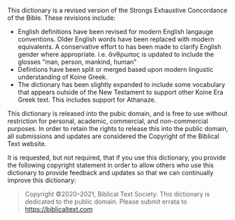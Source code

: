 This dictionary is a revised version of the Strongs Exhaustive Concordance of the Bible. These revisions include:

 - English definitions have been revised for modern English langauge conventions. Older English words have been replaced with modern equivalents. A conservative effort to has been made to clarify English gender where appropriate. i.e. ἄνθρωπος is updated to include the glosses "man, person, mankind, human" 
 - Defintions have been split or merged based upon modern lingustic understanding of Koine Greek.
 - The dictionary has been slightly expanded to include some vocabulary that appears outside of the New Testament to support other Koine Era Greek text. This includes support for Athanaze.

This dictionary is released into the pubic domain, and is free to use without restriction for personal, academic, commercial, and non-commercial purposes. In order to retain the rights to release this into the public domain, all submissions and updates are considered the Copyright of the Biblical Text website.

It is requested, but not required, that if you use this dictionary, you provide the following copyright statement in order to allow others who use this dictionary to provide feedback and updates so that we can continually improve this dictionary:

> Copyright ©2020–2021, Biblical Text Society. This dictionary is dedicated to
> the public domain. Please submit errata to https://biblicaltext.com


